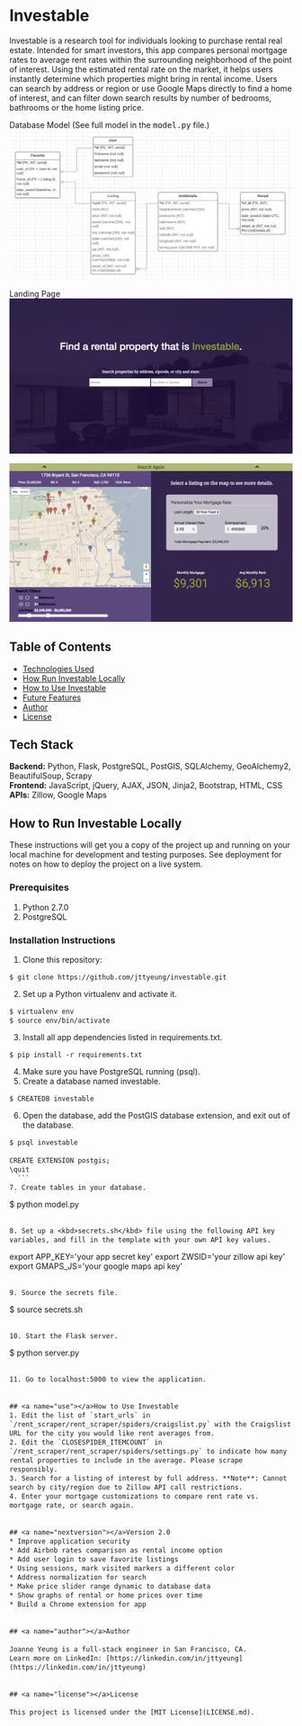 Investable
======

Investable is a research tool for individuals looking to purchase rental real estate. Intended for smart investors, this app compares personal mortgage rates to average rent rates within the surrounding neighborhood of the point of interest. Using the estimated rental rate on the market, it helps users instantly determine which properties might bring in rental income. Users can search by address or region or use Google Maps directly to find a home of interest, and can filter down search results by number of bedrooms, bathrooms or the home listing price.

Database Model (See full model in the <kbd>model.py</kbd> file.)
![Investable DB Model](/static/images/database_model.png)

Landing Page
![Investable Homepage](/static/images/investable_1.png)

![Investable Second Page](/static/images/investable_2.png)


Table of Contents
------
* [Technologies Used](#technology)
* [How Run Investable Locally](#run)
* [How to Use Investable](#use)
* [Future Features](#nextversion)
* [Author](#author)
* [License](#license)


## <a name="technology"></a>Tech Stack

<b>Backend:</b> Python, Flask, PostgreSQL, PostGIS, SQLAlchemy, GeoAlchemy2, BeautifulSoup, Scrapy<br/>
<b>Frontend:</b> JavaScript, jQuery, AJAX, JSON, Jinja2, Bootstrap, HTML, CSS<br/>
<b>APIs:</b> Zillow, Google Maps<br/>


## <a name="run"></a>How to Run Investable Locally

These instructions will get you a copy of the project up and running on your local machine for development and testing purposes. See deployment for notes on how to deploy the project on a live system.

### Prerequisites

1. Python 2.7.0
2. PostgreSQL

### Installation Instructions
1. Clone this repository:
  ```
  $ git clone https://github.com/jttyeung/investable.git
  ```

2. Set up a Python virtualenv and activate it.
  ```
  $ virtualenv env
  $ source env/bin/activate
  ```

3. Install all app dependencies listed in requirements.txt.
  ```
  $ pip install -r requirements.txt
  ```

4. Make sure you have PostgreSQL running (psql).
5. Create a database named investable.
  ```
  $ CREATEDB investable
  ```

6. Open the database, add the PostGIS database extension, and exit out of the database.
  ```
  $ psql investable

  CREATE EXTENSION postgis;
  \quit
    ```
7. Create tables in your database.
  ```
  $ python model.py
  ```

8. Set up a <kbd>secrets.sh</kbd> file using the following API key variables, and fill in the template with your own API key values.
  ```
  export APP_KEY='your app secret key'
  export ZWSID='your zillow api key'
  export GMAPS_JS='your google maps api key'
  ```

9. Source the secrets file.
  ```
  $ source secrets.sh
  ```

10. Start the Flask server.
  ```
  $ python server.py
  ```

11. Go to localhost:5000 to view the application.


## <a name="use"></a>How to Use Investable
1. Edit the list of `start_urls` in `/rent_scraper/rent_scraper/spiders/craigslist.py` with the Craigslist URL for the city you would like rent averages from.
2. Edit the `CLOSESPIDER_ITEMCOUNT` in `/rent_scraper/rent_scraper/spiders/settings.py` to indicate how many rental properties to include in the average. Please scrape responsibly.
3. Search for a listing of interest by full address. **Note**: Cannot search by city/region due to Zillow API call restrictions.
4. Enter your mortgage customizations to compare rent rate vs. mortgage rate, or search again.


## <a name="nextversion"></a>Version 2.0
* Improve application security
* Add Airbnb rates comparison as rental income option
* Add user login to save favorite listings
* Using sessions, mark visited markers a different color
* Address normalization for search
* Make price slider range dynamic to database data
* Show graphs of rental or home prices over time
* Build a Chrome extension for app


## <a name="author"></a>Author

Joanne Yeung is a full-stack engineer in San Francisco, CA.
Learn more on LinkedIn: [https://linkedin.com/in/jttyeung](https://linkedin.com/in/jttyeung)


## <a name="license"></a>License

This project is licensed under the [MIT License](LICENSE.md).


